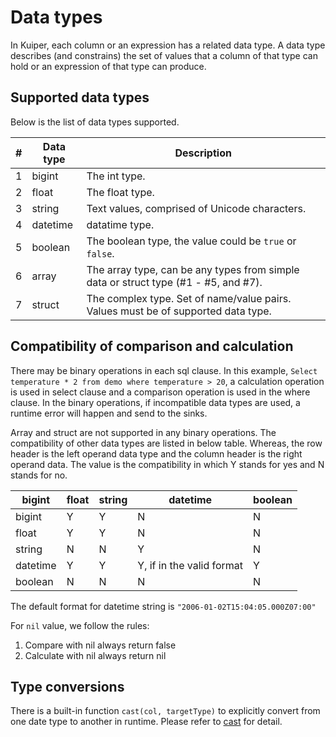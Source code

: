 # Data types

In Kuiper, each column or an expression has a related data type. A data type describes (and constrains) the set of values that a column of that type can hold or an expression of that type can produce.



## Supported data types

Below is the list of data types supported.

| #    | Data type | Description                                                  |
| ---- | --------- | ------------------------------------------------------------ |
| 1    | bigint    | The int type.                                                |
| 2    | float     | The float type.                                              |
| 3    | string    | Text values, comprised of Unicode characters.                |
| 4    | datetime  | datatime type.          |
| 5    | boolean   | The boolean type, the value could be ``true`` or ``false``.  |
| 6    | array     | The array type, can be any types from simple data or struct type (#1 - #5, and #7). |
| 7    | struct    | The complex type. Set of name/value pairs. Values must be of supported data type. |

## Compatibility of comparison and calculation

There may be binary operations in each sql clause. In this example, `Select temperature * 2 from demo where temperature > 20`, a calculation operation is used in select clause and a comparison operation is used in the where clause. In the binary operations, if incompatible data types are used, a runtime error will happen and send to the sinks.

Array and struct are not supported in any binary operations. The compatibility of other data types are listed in below table. Whereas, the row header is the left operand data type and the column header is the right operand data. The value is the compatibility in which Y stands for yes and N stands for no.

| bigint   | float | string | datetime                  | boolean |
| -------- | ----- | ------ | ------------------------- | ------- |
| bigint   | Y     | Y      | N                         | N       |
| float    | Y     | Y      | N                         | N       |
| string   | N     | N      | Y                         | N       |
| datetime | Y     | Y      | Y, if in the valid format | Y       |
| boolean  | N     | N      | N                         | N       |

 The default format for datetime string is ``"2006-01-02T15:04:05.000Z07:00"``

 For `nil` value, we follow the rules:

  1. Compare with nil always return false
  2. Calculate with nil always return nil

## Type conversions

There is a built-in function `cast(col, targetType)` to explicitly convert from one date type to another in runtime. Please refer to [cast](./built-in_functions.md#conversion-functions) for detail.

